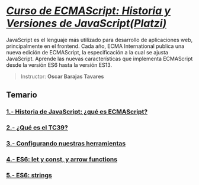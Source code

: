 # [*Curso de ECMAScript: Historia y Versiones de JavaScript(**Platzi**)*](https://platzi.com/cursos/ecmascript-6/)

JavaScript es el lenguaje más utilizado para desarrollo de aplicaciones web, principalmente en el frontend. Cada año, ECMA International publica una nueva edición de ECMAScript, la especificación a la cual se ajusta JavaScript. Aprende las nuevas características que implementa ECMAScript desde la versión ES6 hasta la versión ES13.

> Instructor: **Oscar Barajas Tavares**

## Temario

### [1.- Historia de JavaScript: ¿qué es ECMAScript?](./lecciones/1.-Historia-de-javaScript-qué-es-ecmascript.md)

### [2.- ¿Qué es el TC39?](./lecciones/2.-Que-es-el-tc39.md)

### [3.- Configurando nuestras herramientas](./lecciones/3.-Configurando-nuestras-herramientas.md)

### [4.- ES6: let y const, y arrow functions](./lecciones/4.-Es6-let%20-const-y-arrow-functions.md)

### [5.- ES6: strings](./lecciones/5.-Es6-strings.md)
